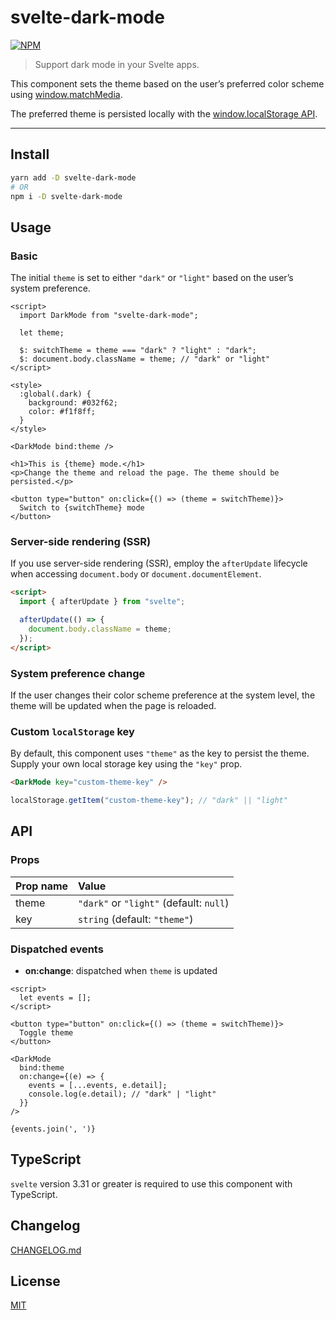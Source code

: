 # svelte-dark-mode

[![NPM][npm]][npm-url]

> Support dark mode in your Svelte apps.

This component sets the theme based on the user’s preferred color scheme using [window.matchMedia](https://developer.mozilla.org/en-US/docs/Web/API/Window/matchMedia).

The preferred theme is persisted locally with the [window.localStorage API](https://developer.mozilla.org/en-US/docs/Web/API/Window/localStorage).

<!-- REPO_URL -->

---

<!-- TOC -->

## Install

```bash
yarn add -D svelte-dark-mode
# OR
npm i -D svelte-dark-mode
```

## Usage

### Basic

The initial `theme` is set to either `"dark"` or `"light"` based on the user’s system preference.

```svelte
<script>
  import DarkMode from "svelte-dark-mode";

  let theme;

  $: switchTheme = theme === "dark" ? "light" : "dark";
  $: document.body.className = theme; // "dark" or "light"
</script>

<style>
  :global(.dark) {
    background: #032f62;
    color: #f1f8ff;
  }
</style>

<DarkMode bind:theme />

<h1>This is {theme} mode.</h1>
<p>Change the theme and reload the page. The theme should be persisted.</p>

<button type="button" on:click={() => (theme = switchTheme)}>
  Switch to {switchTheme} mode
</button>
```

### Server-side rendering (SSR)

If you use server-side rendering (SSR), employ the `afterUpdate` lifecycle when accessing `document.body` or `document.documentElement`.

```html
<script>
  import { afterUpdate } from "svelte";

  afterUpdate(() => {
    document.body.className = theme;
  });
</script>
```

### System preference change

If the user changes their color scheme preference at the system level, the theme will be updated when the page is reloaded.

### Custom `localStorage` key

By default, this component uses `"theme"` as the key to persist the theme. Supply your own local storage key using the `"key"` prop.

```html
<DarkMode key="custom-theme-key" />
```

```js
localStorage.getItem("custom-theme-key"); // "dark" || "light"
```

## API

### Props

| Prop name | Value                                   |
| :-------- | :-------------------------------------- |
| theme     | `"dark"` or `"light"` (default: `null`) |
| key       | `string` (default: `"theme"`)           |

### Dispatched events

- **on:change**: dispatched when `theme` is updated

```svelte
<script>
  let events = [];
</script>

<button type="button" on:click={() => (theme = switchTheme)}>
  Toggle theme
</button>

<DarkMode
  bind:theme
  on:change={(e) => {
    events = [...events, e.detail];
    console.log(e.detail); // "dark" | "light"
  }}
/>

{events.join(', ')}
```

## TypeScript

`svelte` version 3.31 or greater is required to use this component with TypeScript.

## Changelog

[CHANGELOG.md](CHANGELOG.md)

## License

[MIT](LICENSE)

[npm]: https://img.shields.io/npm/v/svelte-dark-mode.svg?color=blue&style=for-the-badge
[npm-url]: https://npmjs.com/package/svelte-dark-mode
